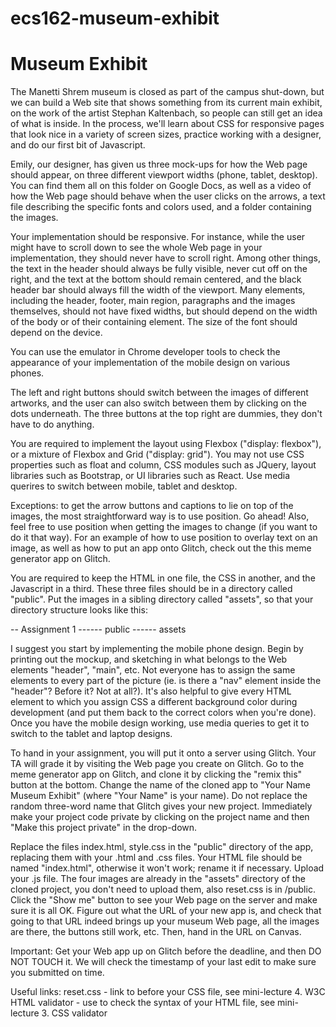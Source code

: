 # ecs162-museum-exhibit

# Museum Exhibit

The Manetti Shrem museum is closed as part of the campus shut-down, but we can build a Web site that shows something from its current main exhibit, on the work of the artist Stephan Kaltenbach, so people can still get an idea of what is inside. In the process, we'll learn about CSS for responsive pages that look nice in a variety of screen sizes, practice working with a designer, and do our first bit of Javascript.

Emily, our designer, has given us three mock-ups for how the Web page should appear, on three different viewport widths (phone, tablet, desktop). You can find them all on this folder on Google Docs, as well as a video of how the Web page should behave when the user clicks on the arrows, a text file describing the specific fonts and colors used, and a folder containing the images.

Your implementation should be responsive. For instance, while the user might have to scroll down to see the whole Web page in your implementation, they should never have to scroll right. Among other things, the text in the header should always be fully visible, never cut off on the right, and the text at the bottom should remain centered, and the black header bar should always fill the width of the viewport. Many elements, including the header, footer, main region, paragraphs and the images themselves, should not have fixed widths, but should depend on the width of the body or of their containing element. The size of the font should depend on the device.

You can use the emulator in Chrome developer tools to check the appearance of your implementation of the mobile design on various phones.

The left and right buttons should switch between the images of different artworks, and the user can also switch between them by clicking on the dots underneath. The three buttons at the top right are dummies, they don't have to do anything.

You are required to implement the layout using Flexbox ("display: flexbox"), or a mixture of Flexbox and Grid ("display: grid"). You may not use CSS properties such as float and column, CSS modules such as JQuery, layout libraries such as Bootstrap, or UI libraries such as React. Use media querires to switch between mobile, tablet and desktop.

Exceptions: to get the arrow buttons and captions to lie on top of the images, the most straightforward way is to use position. Go ahead! Also, feel free to use position when getting the images to change (if you want to do it that way). For an example of how to use position to overlay text on an image, as well as how to put an app onto Glitch, check out the this meme generator app on Glitch.

You are required to keep the HTML in one file, the CSS in another, and the Javascript in a third. These three files should be in a directory called "public". Put the images in a sibling directory called "assets", so that your directory structure looks like this:

-- Assignment 1
------ public
------ assets

I suggest you start by implementing the mobile phone design. Begin by printing out the mockup, and sketching in what belongs to the Web elements "header", "main", etc. Not everyone has to assign the same elements to every part of the picture (ie. is there a "nav" element inside the "header"? Before it? Not at all?). It's also helpful to give every HTML element to which you assign CSS a different background color during development (and put them back to the correct colors when you're done). Once you have the mobile design working, use media queries to get it to switch to the tablet and laptop designs.

To hand in your assignment, you will put it onto a server using Glitch. Your TA will grade it by visiting the Web page you create on Glitch. Go to the meme generator app on Glitch, and clone it by clicking the "remix this" button at the bottom. Change the name of the cloned app to "Your Name Museum Exhibit" (where "Your Name" is your name). Do not replace the random three-word name that Glitch gives your new project. Immediately make your project code private by clicking on the project name and then "Make this project private" in the drop-down.

Replace the files index.html, style.css in the "public" directory of the app, replacing them with your .html and .css files. Your HTML file should be named "index.html", otherwise it won't work; rename it if necessary. Upload your .js file. The four images are already in the "assets" directory of the cloned project, you don't need to upload them, also reset.css is in /public. Click the "Show me" button to see your Web page on the server and make sure it is all OK. Figure out what the URL of your new app is, and check that going to that URL indeed brings up your museum Web page, all the images are there, the buttons still work, etc. Then, hand in the URL on Canvas.

Important: Get your Web app up on Glitch before the deadline, and then DO NOT TOUCH it. We will check the timestamp of your last edit to make sure you submitted on time.

Useful links:
reset.css - link to before your CSS file, see mini-lecture 4.
W3C HTML validator - use to check the syntax of your HTML file, see mini-lecture 3.
CSS validator
